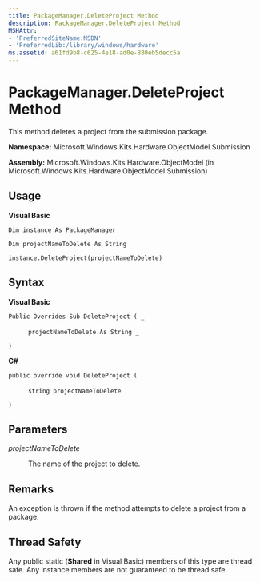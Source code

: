 ```yaml
---
title: PackageManager.DeleteProject Method
description: PackageManager.DeleteProject Method
MSHAttr:
- 'PreferredSiteName:MSDN'
- 'PreferredLib:/library/windows/hardware'
ms.assetid: a61fd9b8-c625-4e18-ad0e-880eb5decc5a
---
```


# PackageManager.DeleteProject Method


This method deletes a project from the submission package.

**Namespace:** Microsoft.Windows.Kits.Hardware.ObjectModel.Submission

**Assembly:** Microsoft.Windows.Kits.Hardware.ObjectModel (in Microsoft.Windows.Kits.Hardware.ObjectModel.Submission)

## <span id="Usage"></span><span id="usage"></span><span id="USAGE"></span>Usage


**Visual Basic**

`Dim instance As PackageManager`

`Dim projectNameToDelete As String`

`instance.DeleteProject(projectNameToDelete)`

## <span id="Syntax"></span><span id="syntax"></span><span id="SYNTAX"></span>Syntax


**Visual Basic**

`Public Overrides Sub DeleteProject ( _`

          `projectNameToDelete As String _`

`)`

**C#**

`public override void DeleteProject (`

          `string projectNameToDelete`

`)`

## <span id="Parameters"></span><span id="parameters"></span><span id="PARAMETERS"></span>Parameters


*projectNameToDelete*

          The name of the project to delete.

## <span id="Remarks"></span><span id="remarks"></span><span id="REMARKS"></span>Remarks


An exception is thrown if the method attempts to delete a project from a package.

## <span id="Thread_Safety"></span><span id="thread_safety"></span><span id="THREAD_SAFETY"></span>Thread Safety


Any public static (**Shared** in Visual Basic) members of this type are thread safe. Any instance members are not guaranteed to be thread safe.

 

 






